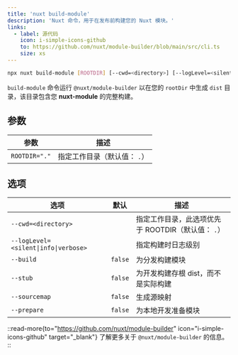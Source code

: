```yaml
---
title: 'nuxt build-module'
description: 'Nuxt 命令，用于在发布前构建您的 Nuxt 模块。'
links:
  - label: 源代码
    icon: i-simple-icons-github
    to: https://github.com/nuxt/module-builder/blob/main/src/cli.ts
    size: xs
---
```


<!--build-module-cmd-->
```bash [Terminal]
npx nuxt build-module [ROOTDIR] [--cwd=<directory>] [--logLevel=<silent|info|verbose>] [--build] [--stub] [--sourcemap] [--prepare]
```
<!--/build-module-cmd-->

`build-module` 命令运行 `@nuxt/module-builder` 以在您的 `rootDir` 中生成 `dist` 目录，该目录包含您 **nuxt-module** 的完整构建。

## 参数

<!--build-module-args-->
参数 | 描述
--- | ---
`ROOTDIR="."` | 指定工作目录（默认值： `.`）
<!--/build-module-args-->

## 选项

<!--build-module-opts-->
选项 | 默认 | 描述
--- | --- | ---
`--cwd=<directory>` |  | 指定工作目录，此选项优先于 ROOTDIR（默认值： `.`）
`--logLevel=<silent\|info\|verbose>` |  | 指定构建时日志级别
`--build` | `false` | 为分发构建模块
`--stub` | `false` | 为开发构建存根 dist，而不是实际构建
`--sourcemap` | `false` | 生成源映射
`--prepare` | `false` | 为本地开发准备模块
<!--/build-module-opts-->

::read-more{to="https://github.com/nuxt/module-builder" icon="i-simple-icons-github" target="\_blank"}
了解更多关于 `@nuxt/module-builder` 的信息。
::
